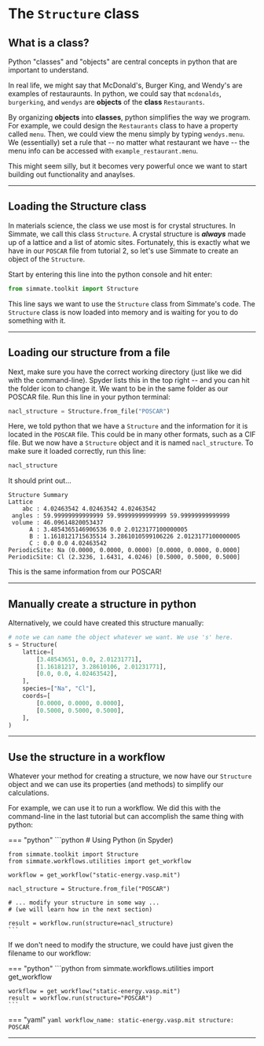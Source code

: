 
# The `Structure` class

## What is a class?

Python "classes" and "objects" are central concepts in python that are important to understand.

In real life, we might say that McDonald's, Burger King, and Wendy's are examples of restauraunts.  In python, we could say that `mcdonalds`, `burgerking`, and `wendys` are **objects** of the **class** `Restaurants`.  

By organizing **objects** into **classes**, python simplifies the way we program. For example, we could design the `Restaurants` class to have a property called `menu`.  Then, we could view the menu simply by typing `wendys.menu`. We (essentially) set a rule that -- no matter what restaurant we have -- the menu info can be accessed with `example_restaurant.menu`.

This might seem silly, but it becomes very powerful once we want to start building out functionality and anaylses.

----------------------------------------------------------------------

## Loading the Structure class

In materials science, the class we use most is for crystal structures. In Simmate, we call this class `Structure`. A crystal structure is _**always**_ made up of a lattice and a list of atomic sites. Fortunately, this is exactly what we have in our `POSCAR` file from tutorial 2, so let's use Simmate to create an object of the `Structure`.

Start by entering this line into the python console and hit enter:

```python
from simmate.toolkit import Structure
```

This line says we want to use the `Structure` class from Simmate's code. The `Structure` class is now loaded into memory and is waiting for you to do something with it.

----------------------------------------------------------------------

## Loading our structure from a file

Next, make sure you have the correct working directory (just like we did with the command-line). Spyder lists this in the top right -- and you can hit the folder icon to change it. We want to be in the same folder as our POSCAR file. Run this line in your python terminal:

```python
nacl_structure = Structure.from_file("POSCAR")
```

Here, we told python that we have a `Structure` and the information for it is located in the `POSCAR` file. This could be in many other formats, such as a CIF file. But we now have a `Structure` object and it is named `nacl_structure`. To make sure it loaded correctly, run this line:

```python
nacl_structure
```

It should print out...

```
Structure Summary
Lattice
    abc : 4.02463542 4.02463542 4.02463542
 angles : 59.99999999999999 59.99999999999999 59.99999999999999
 volume : 46.09614820053437
      A : 3.4854365146906536 0.0 2.0123177100000005
      B : 1.1618121715635514 3.2861010599106226 2.0123177100000005
      C : 0.0 0.0 4.02463542
PeriodicSite: Na (0.0000, 0.0000, 0.0000) [0.0000, 0.0000, 0.0000]
PeriodicSite: Cl (2.3236, 1.6431, 4.0246) [0.5000, 0.5000, 0.5000]
```

This is the same information from our POSCAR! 

----------------------------------------------------------------------

## Manually create a structure in python

Alternatively, we could have created this structure manually:

```python
# note we can name the object whatever we want. We use 's' here.
s = Structure(
    lattice=[
        [3.48543651, 0.0, 2.01231771],
        [1.16181217, 3.28610106, 2.01231771],
        [0.0, 0.0, 4.02463542],
    ],
    species=["Na", "Cl"],
    coords=[
        [0.0000, 0.0000, 0.0000],
        [0.5000, 0.5000, 0.5000],
    ],
)
```

----------------------------------------------------------------------

## Use the structure in a workflow

Whatever your method for creating a structure, we now have our `Structure` object and we can use its properties (and methods) to simplify our calculations.

For example, we can use it to run a workflow. We did this with the command-line in the last tutorial but can accomplish the same thing with python:

=== "python"
    ```python
    # Using Python (in Spyder)
    
    from simmate.toolkit import Structure
    from simmate.workflows.utilities import get_workflow
    
    workflow = get_workflow("static-energy.vasp.mit")
    
    nacl_structure = Structure.from_file("POSCAR")
    
    # ... modify your structure in some way ...
    # (we will learn how in the next section)
    
    result = workflow.run(structure=nacl_structure)
    ```

If we don't need to modify the structure, we could have just given the filename to our workflow:

=== "python"
    ```python
    from simmate.workflows.utilities import get_workflow
    
    workflow = get_workflow("static-energy.vasp.mit")
    result = workflow.run(structure="POSCAR")
    ```

=== "yaml"
    ``` yaml
    workflow_name: static-energy.vasp.mit
    structure: POSCAR
    ```

----------------------------------------------------------------------


